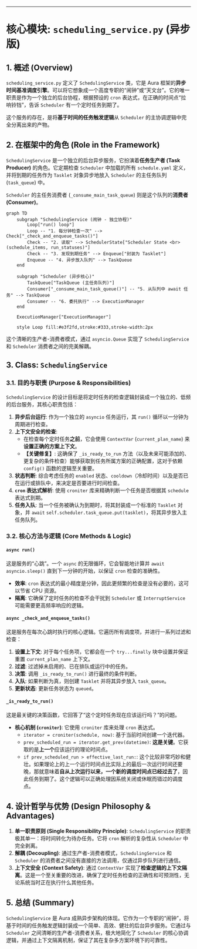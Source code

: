 
---

# **核心模块: `scheduling_service.py` (异步版)**

## **1. 概述 (Overview)**

`scheduling_service.py` 定义了 `SchedulingService` 类，它是 Aura 框架的**异步时间基准调度引擎**。可以将它想象成一个高度专职的“闹钟”或“天文台”。它的唯一职责是作为一个独立的后台协程，根据预设的 `cron` 表达式，在正确的时间点“拉响铃铛”，告诉 `Scheduler` 有一个定时任务到期了。

这个服务的存在，是将**基于时间的任务触发逻辑**从 `Scheduler` 的主协调逻辑中完全分离出来的产物。

## **2. 在框架中的角色 (Role in the Framework)**

`SchedulingService` 是一个独立的后台异步服务，它扮演着**任务生产者 (Task Producer)** 的角色。它定期检查 `Scheduler` 中加载的所有 `schedule.yaml` 定义，并将到期的任务作为 `Tasklet` 对象异步地放入 `Scheduler` 的主任务队列 (`task_queue`) 中。

`Scheduler` 的主任务消费者 (`_consume_main_task_queue`) 则是这个队列的**消费者 (Consumer)**。

```mermaid
graph TD
    subgraph "SchedulingService (闹钟 - 独立协程)"
        Loop["run() loop"]
        Loop -- "1. 每分钟检查一次" --> Check["_check_and_enqueue_tasks()"]
        Check -- "2. 读取" --> SchedulerState["Scheduler State <br> (schedule_items, run_statuses)"]
        Check -- "3. 发现到期任务" --> Enqueue["封装为 Tasklet"]
        Enqueue -- "4. 异步放入队列" --> TaskQueue
    end

    subgraph "Scheduler (异步核心)"
        TaskQueue["TaskQueue (主任务队列)"]
        Consumer["_consume_main_task_queue()"] -- "5. 从队列中 await 任务" --> TaskQueue
        Consumer -- "6. 委托执行" --> ExecutionManager
    end

    ExecutionManager["ExecutionManager"]

    style Loop fill:#e3f2fd,stroke:#333,stroke-width:2px
```

这个清晰的生产者-消费者模式，通过 `asyncio.Queue` 实现了 `SchedulingService` 和 `Scheduler` 消费者之间的完美解耦。

## **3. Class: `SchedulingService`**

### **3.1. 目的与职责 (Purpose & Responsibilities)**

`SchedulingService` 的设计目标是将定时任务的检查逻辑封装成一个独立的、低频的后台服务，其核心职责包括：

1.  **异步后台运行**: 作为一个独立的 `asyncio` 任务运行，其 `run()` 循环以一分钟为周期进行检查。
2.  **上下文安全的检查**:
    *   在检查每个定时任务**之前**，它会使用 `ContextVar` (`current_plan_name`) 来**设置正确的方案上下文**。
    *   **【关键修复】**: 这确保了 `_is_ready_to_run` 方法（以及未来可能添加的、更复杂的条件检查）能够获取到任务所属方案的正确配置，这对于依赖 `config()` 函数的逻辑至关重要。
3.  **状态判断**: 综合考虑任务的 `enabled` 状态、`cooldown`（冷却时间）以及是否已在运行或排队中，来决定是否要进行时间检查。
4.  **`cron` 表达式解析**: 使用 `croniter` 库来精确判断一个任务是否根据其 `schedule` 表达式到期。
5.  **任务入队**: 当一个任务被确认为到期时，将其封装成一个标准的 `Tasklet` 对象，并 `await` `self.scheduler.task_queue.put(tasklet)`，将其异步放入主任务队列。

### **3.2. 核心方法与逻辑 (Core Methods & Logic)**

#### **`async run()`**

这是服务的“心跳”。一个 `async` 的无限循环，它会智能地计算并 `await asyncio.sleep()` 直到下一分钟的开始，以保证 `cron` 检查的准确性。

*   **效率**: `cron` 表达式的最小精度是分钟，因此更频繁的检查是没有必要的，这可以节省 CPU 资源。
*   **隔离**: 它确保了定时任务的检查不会干扰到 `Scheduler` 或 `InterruptService` 可能需要更高频率响应的逻辑。

#### **`async _check_and_enqueue_tasks()`**

这是服务在每次心跳时执行的核心逻辑。它遍历所有调度项，并进行一系列过滤和检查：

1.  **设置上下文**: 对于每个任务项，它都会在一个 `try...finally` 块中设置并保证重置 `current_plan_name` 上下文。
2.  **过滤**: 过滤掉未启用的、已在排队或运行中的任务。
3.  **决策**: 调用 `_is_ready_to_run()` 进行最终的条件判断。
4.  **入队**: 如果判断为真，则创建 `Tasklet` 并将其异步放入 `task_queue`。
5.  **更新状态**: 更新任务状态为 `queued`。

#### **`_is_ready_to_run()`**

这是最关键的决策函数，它回答了“这个定时任务现在应该运行吗？”的问题。

*   **核心机制 (`croniter`)**: 它使用 `croniter` 库来处理 `cron` 表达式。
    *   `iterator = croniter(schedule, now)`: 基于当前时间创建一个迭代器。
    *   `prev_scheduled_run = iterator.get_prev(datetime)`: **这是关键**。它获取的是**上一个**应该运行的理论时间点。
    *   `if prev_scheduled_run > effective_last_run:`: 这个比较非常巧妙和健壮。如果理论上的上一个运行时间点比实际上的最后一次运行时间还要晚，那就意味着**自从上次运行以来，一个新的调度时间点已经过去了**，因此任务到期了。这个逻辑可以正确处理因系统关闭或休眠而错过的调度点。

## **4. 设计哲学与优势 (Design Philosophy & Advantages)**

1.  **单一职责原则 (Single Responsibility Principle)**: `SchedulingService` 的职责极其单一：将时间转化为待办任务。它将 `cron` 解析的复杂性从 `Scheduler` 中完全剥离。
2.  **解耦 (Decoupling)**: 通过生产者-消费者模式，`SchedulingService` 和 `Scheduler` 的消费者之间没有直接的方法调用，仅通过异步队列进行通信。
3.  **上下文安全 (Context Safety)**: 通过 `ContextVar` 实现了**检查逻辑的上下文隔离**。这是一个至关重要的改进，确保了定时任务检查的正确性和可预测性，无论系统当时正在执行什么其他任务。

## **5. 总结 (Summary)**

`SchedulingService` 是 Aura 成熟异步架构的体现。它作为一个专职的“闹钟”，将基于时间的任务触发逻辑封装成一个简单、高效、健壮的后台异步服务。它通过与 `Scheduler` 之间清晰的生产者-消费者关系，极大地简化了 `Scheduler` 的核心协调逻辑，并通过上下文隔离机制，保证了其在复杂多方案环境下的可靠性。



